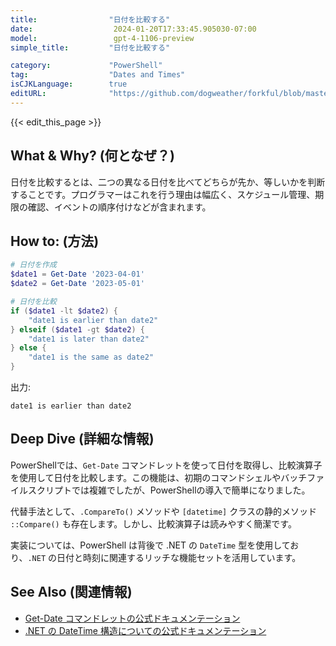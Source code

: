 ```yaml
---
title:                "日付を比較する"
date:                  2024-01-20T17:33:45.905030-07:00
model:                 gpt-4-1106-preview
simple_title:         "日付を比較する"

category:             "PowerShell"
tag:                  "Dates and Times"
isCJKLanguage:        true
editURL:              "https://github.com/dogweather/forkful/blob/master/content/ja/powershell/comparing-two-dates.md"
---
```


{{< edit_this_page >}}

## What & Why? (何となぜ？)
日付を比較するとは、二つの異なる日付を比べてどちらが先か、等しいかを判断することです。プログラマーはこれを行う理由は幅広く、スケジュール管理、期限の確認、イベントの順序付けなどが含まれます。

## How to: (方法)
```PowerShell
# 日付を作成
$date1 = Get-Date '2023-04-01'
$date2 = Get-Date '2023-05-01'

# 日付を比較
if ($date1 -lt $date2) {
    "date1 is earlier than date2"
} elseif ($date1 -gt $date2) {
    "date1 is later than date2"
} else {
    "date1 is the same as date2"
}
```

出力:
```
date1 is earlier than date2
```

## Deep Dive (詳細な情報)
PowerShellでは、`Get-Date` コマンドレットを使って日付を取得し、比較演算子を使用して日付を比較します。この機能は、初期のコマンドシェルやバッチファイルスクリプトでは複雑でしたが、PowerShellの導入で簡単になりました。

代替手法として、`.CompareTo()` メソッドや `[datetime]` クラスの静的メソッド `::Compare()` も存在します。しかし、比較演算子は読みやすく簡潔です。

実装については、PowerShell は背後で .NET の `DateTime` 型を使用しており、`.NET` の日付と時刻に関連するリッチな機能セットを活用しています。

## See Also (関連情報)
- [Get-Date コマンドレットの公式ドキュメンテーション](https://docs.microsoft.com/powershell/module/microsoft.powershell.utility/get-date)
- [.NET の DateTime 構造についての公式ドキュメンテーション](https://docs.microsoft.com/dotnet/api/system.datetime)
